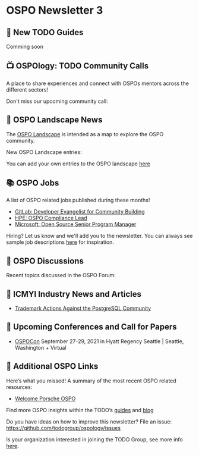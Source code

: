 # OSPO Newsletter 3

## 📖 New TODO Guides

Comming soon


## 📺 OSPOlogy: TODO Community Calls

A place to share experiences and connect with OSPOs mentors across the different sectors! 

Don't miss our upcoming community call: 


## 🌄 OSPO Landscape News

The [OSPO Landscape](https://l.todogroup.org) is intended as a map to explore the OSPO community.

New OSPO Landscape entries:


You can add your own entries to the OSPO landscape [here](https://github.com/todogroup/ospolandscape#new-entries)

## 📚 OSPO Jobs

A list of OSPO related jobs published during these months!

* [GitLab: Developer Evangelist for Community Building](https://boards.greenhouse.io/gitlab/jobs/5372369002)
* [HPE: OSPO Compliance Lead](https://careers.hpe.com/job/Hewlett-Packard-Enterprise-Ft.-Collins-Colorado/160075718)
* [Microsoft: Open Source Senior Program Manager](https://careers.microsoft.com/us/en/job/1150137/Open-Source-Senior-Program-Manager-Remote-WFH/)


Hiring? Let us know and we'll add you to the newsletter. You can always see sample job descriptions [here](https://github.com/todogroup/job-descriptions) for inspiration.

## 🙋 OSPO Discussions

Recent topics discussed in the OSPO Forum:


## 📌 ICMYI Industry News and Articles

* [Trademark Actions Against the PostgreSQL Community
](https://www.postgresql.org/about/news/trademark-actions-against-the-postgresql-community-2302/)

## 📎 Upcoming Conferences and Call for Papers

* [OSPOCon](https://events.linuxfoundation.org/ospocon/) September 27-29, 2021 in Hyatt Regency Seattle | Seattle, Washington + Virtual

## 👀 Additional OSPO Links 

Here’s what you missed! A summary of the most recent OSPO related resources:

* [Welcome Porsche OSPO](https://newsroom.porsche.com/en/2021/innovation/porsche-launch-new-open-source-initiative-25798.html)

Find more OSPO insights within the TODO’s [guides](https://todogroup.org/guides/) and [blog](https://todogroup.org/blog/)

Do you have ideas on how to improve this newsletter? File an issue: https://github.com/todogroup/ospology/issues

Is your organization interested in joining the TODO Group, see more info [here](https://todogroup.org/join/).
